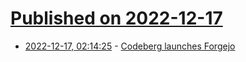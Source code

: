 # [Published on 2022-12-17](index.md)

* [2022-12-17, 02:14:25](https://lobste.rs/s/9sqfty/codeberg_launches_forgejo) - [Codeberg launches Forgejo](https://blog.codeberg.org/codeberg-launches-forgejo.html)
